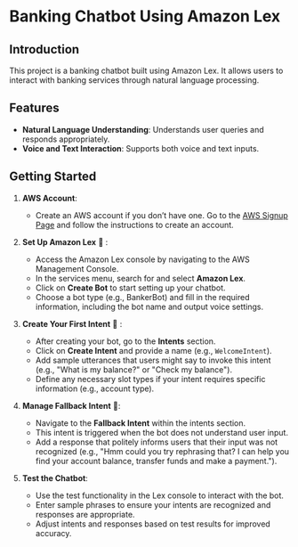 # Banking Chatbot Using Amazon Lex

## Introduction
This project is a banking chatbot built using Amazon Lex. It allows users to interact with banking services through natural language processing.

## Features
- **Natural Language Understanding**: Understands user queries and responds appropriately.
- **Voice and Text Interaction**: Supports both voice and text inputs.

## Getting Started

1. **AWS Account**: 
   - Create an AWS account if you don’t have one. Go to the [AWS Signup Page](https://aws.amazon.com/) and follow the instructions to create an account.

2. **Set Up Amazon Lex** 🌱 : 
   - Access the Amazon Lex console by navigating to the AWS Management Console.
   - In the services menu, search for and select **Amazon Lex**.
   - Click on **Create Bot** to start setting up your chatbot.
   - Choose a bot type (e.g., BankerBot) and fill in the required information, including the bot name and output voice settings.

3. **Create Your First Intent** 💬 : 
   - After creating your bot, go to the **Intents** section.
   - Click on **Create Intent** and provide a name (e.g., `WelcomeIntent`).
   - Add sample utterances that users might say to invoke this intent (e.g., "What is my balance?" or "Check my balance").
   - Define any necessary slot types if your intent requires specific information (e.g., account type).

4. **Manage Fallback Intent** 🤚: 
   - Navigate to the **Fallback Intent** within the intents section.
   - This intent is triggered when the bot does not understand user input.
   - Add a response that politely informs users that their input was not recognized (e.g., "Hmm could you try rephrasing that? I can help you find your account balance, transfer funds and make a payment.").

5. **Test the Chatbot**: 
   - Use the test functionality in the Lex console to interact with the bot.
   - Enter sample phrases to ensure your intents are recognized and responses are appropriate.
   - Adjust intents and responses based on test results for improved accuracy.


